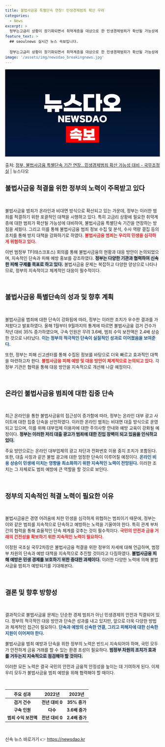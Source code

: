```yaml
---
title: 불법사금융 특별단속 연장! 민생경제범죄 확산 우려
categories:
  - News
excerpt: >
  정부는고금리 상황이 장기화되면서 취약계층을 대상으로 한 민생경제범죄가 확산될 가능성에 대비해, 당초 오는 1…
feature_text: >
  ## seoulnews 실시간 뉴스 속보입니다.

  정부는고금리 상황이 장기화되면서 취약계층을 대상으로 한 민생경제범죄가 확산될 가능성에 대비해, 당초 오는 1…
image: '/assets/img/newsdao_breakingnews.jpg'
---
```


![뉴스다오 속보](/assets/img/newsdao_breakingnews.jpg)

<p>출처: <a href="https://newsdao.kr/2284" rel="dofollow">정부, 불법사금융 특별단속 기간 연장…민생경제범죄 확산 가능성 대비 - 국무조정실</a> | 뉴스다오</p>

<h2 data-ke-size="size26">불법사금융 척결을 위한 정부의 노력이 주목받고 있다</h2>

<p data-ke-size="size16">&nbsp;</p>

불법사금융 범죄가 온라인과 비대면 방식으로 확산되고 있는 가운데, 정부는 이러한 범죄를 척결하기 위한 포괄적인 대책을 시행하고 있다. 특히 고금리 상황에 필요한 취약계층에 대한 범죄가 확산될 가능성에 대비하여, 불법사금융 특별단속 기간을 연장하는 방침을 세웠다. 그리고 이를 통해 불법사금융 범죄 정보 수집 및 분석, 수사 역량 결집 등의 조치를 통해 방지 대책을 강화하기로 하였다. <b><span style="color: #ee2323;">불법사금융 범죄는 우리의 민생을 심각하게 위협하고 있다.</span></b>

이번 범정부 TF(태스크포스) 회의를 통해 불법사금융의 현황과 대응 방안이 논의되었으며, 지속적인 단속과 피해 예방 홍보를 강조하였다. <b><span style="background-color: #21538527;">정부는 다양한 기관과 협력하여 신속한 피해 구제를 목표로 하고 있다.</span></b> 불법사금융 문제는 복잡하고 다양한 양상으로 나타나므로, 정부의 지속적이고 체계적인 대응이 필수적이다. 

<p data-ke-size="size16">&nbsp;</p>

<h2 data-ke-size="size26">불법사금융 특별단속의 성과 및 향후 계획</h2>

<p data-ke-size="size16">&nbsp;</p>

불법사금융 범죄에 대한 단속이 강화됨에 따라, 정부는 이러한 조치가 우수한 결과를 가져왔다고 발표하였다. 올해 1월부터 9월까지의 통계에 따르면 불법사금융 검거 건수가 작년 대비 35% 증가하였으며, 구속 인원은 무려 3.6배, 범죄 수익 보전액은 2.4배 상승한 것으로 나타났다. <b><span style="color: #1a5490;">이는 정부의 적극적인 단속이 실질적인 성과로 이어졌음을 보여준다.</span></b>

또한, 정부는 피해 신고센터를 통해 수집된 정보를 바탕으로 더욱 빠르고 효과적인 대책을 마련하고자 한다. <b><span style="color: #ee2323;">불법사금융 피해 예방 및 대응 방안이 체계적으로 논의되고 있다.</span></b> 각 정부 기관은 협력을 통해 대응 방안을 지속적으로 개선해 나갈 예정이다. 

<p data-ke-size="size16">&nbsp;</p>

<h2 data-ke-size="size26">온라인 불법사금융 범죄에 대한 집중 단속</h2>

<p data-ke-size="size16">&nbsp;</p>

최근 온라인을 통한 불법사금융의 접근성이 증가함에 따라, 정부는 온라인 대부 광고 사이트에 대한 집중 단속을 선언하였다. 이러한 온라인 범죄는 비대면 대출 방식으로 운영되고 있으며, 이를 위해 대부업체 이용자에 대한 주의사항 안내와 예방 교육이 강화될 예정이다. <b><span style="background-color: #21538527;">정부는 이러한 저리 대출 광고가 범죄에 대한 진입 장벽이 되고 있음을 인식하고 있다.</span></b>

주요 방안으로는 온라인 대부업체의 광고 차단과 전화번호 이용 중지 조치가 포함된다. 또한, 대출 사칭과 같은 불법 광고에 대한 엄정한 단속이 이루어질 예정이다. <b><span style="color: #1a5490;">온라인 비용 상승이 민생에 미치는 영향을 최소화하기 위한 지속적인 노력이 전망된다.</span></b> 이러한 조치는 그 자체로도 범죄 예방에 큰 역할을 할 것으로 보인다.

<p data-ke-size="size16">&nbsp;</p>

<h2 data-ke-size="size26">정부의 지속적인 척결 노력이 필요한 이유</h2>

<p data-ke-size="size16">&nbsp;</p>

불법사금융은 경영 어려움에 처한 민생을 심각하게 위협하는 범죄이기 때문에, 정부는 이와 같은 범죄를 지속적으로 단속하고 예방하는 노력을 기울여야 한다. 특히 관계 부처 간의 협력을 통해 효율적인 단속 체계를 갖추는 것이 필수적이다. <b><span style="color: #ee2323;">국민의 안전과 금융 거래의 건전성을 확보하기 위한 지속적인 노력이 필요하다.</span></b>

이정원 국조실 국무2차장은 불법사금융 척결을 위한 정부의 자세에 대해 언급하며, 범정부 차원의 단속과 예방 대책을 지속적으로 추진할 것이라고 다짐하였다. <b><span style="background-color: #21538527;">불법사금융 피해 예방은 민생 경제를 보호하기 위한 중대한 과제이다.</span></b> 이러한 다양한 노력에 의해 불법사금융 범죄가 예방되기를 기대해본다. 

<p data-ke-size="size16">&nbsp;</p>

<h2 data-ke-size="size26">결론 및 향후 방향성</h2>

<p data-ke-size="size16">&nbsp;</p>

결과적으로 불법사금융 문제는 단순한 경제 범죄가 아닌 민생경제의 안전과 직결되어 있다. 정부의 적극적인 대응 방안과 단속은 성과를 내고 있지만, 앞으로 더욱 다양한 방법과 체계적인 접근이 필요하다. <b><span style="color: #1a5490;">단속과 예방의 신속한 연결, 그리고 피해자에 대한 신속한 지원이 이어져야 한다.</span></b>

불법사금융 범죄 예방과 단속을 위한 정부의 노력은 반드시 지속되어야 하며, 국민 모두가 안전하게 금융 거래를 할 수 있는 환경 조성이 필요하다. <b><span style="background-color: #21538527;">범정부 차원의 조치가 효과를 거두는지 지속적으로 점검해야 할 것이다.</span></b>

이러한 모든 노력은 결국 국민의 안전과 금융적 안정성을 높이는 데 기여하게 된다. 이제 우리 모두가 불법사금융 범죄 예방을 위해 협력해야 할 때이다. 

<p data-ke-size="size16">&nbsp;</p>

<table>
  <thead>
    <tr>
      <th style="text-align: center; height: 17px;"><b>주요 성과</b></th>
      <th style="text-align: center; height: 17px;"><b>2022년</b></th>
      <th style="text-align: center; height: 17px;"><b>2023년</b></th>
    </tr>
  </thead>
  <tbody>
    <tr>
      <td style="text-align: center; height: 17px;"><b>검거 건수</b></td>
      <td style="text-align: center; height: 17px;"><b>전년 대비 0</b></td>
      <td style="text-align: center; height: 17px;"><b>35% 증가</b></td>
    </tr>
    <tr>
      <td style="text-align: center; height: 17px;"><b>구속 인원</b></td>
      <td style="text-align: center; height: 17px;"><b>다수</b></td>
      <td style="text-align: center; height: 17px;"><b>3.6배 증가</b></td>
    </tr>
    <tr>
      <td style="text-align: center; height: 17px;"><b>범죄 수익 보전액</b></td>
      <td style="text-align: center; height: 17px;"><b>전년 대비 0</b></td>
      <td style="text-align: center; height: 17px;"><b>2.4배 증가</b></td>
    </tr>
  </tbody>
</table>

<p data-ke-size="size16">&nbsp;</p> 

신속 뉴스 바로가기 👉 <a href="https://newsdao.kr" rel="dofollow">https://newsdao.kr</a>


